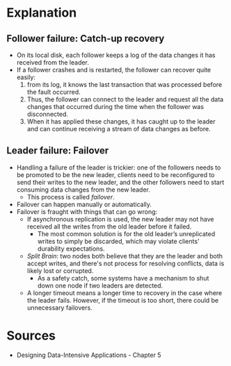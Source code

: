 # Explanation

## Follower failure: Catch-up recovery
- On its local disk, each follower keeps a log of the data changes it has received from the leader.
- If a follower crashes and is restarted, the follower can recover quite easily:
	1. from its log, it knows the last transaction that was processed before the fault occurred.
	2. Thus, the follower can connect to the leader and request all the data changes that occurred during the time when the follower was disconnected. 
	3. When it has applied these changes, it has caught up to the leader and can continue receiving a stream of data changes as before.

## Leader failure: Failover
- Handling a failure of the leader is trickier: one of the followers needs to be promoted to be the new leader, clients need to be reconfigured to send their writes to the new leader, and the other followers need to start consuming data changes from the new leader.
	- This process is called *failover*.
- Failover can happen manually or automatically.
- Failover is fraught with things that can go wrong:
	- If asynchronous replication is used, the new leader may not have received all the writes from the old leader before it failed.
		- The most common solution is for the old leader’s unreplicated writes to simply be discarded, which may violate clients’ durability expectations.
	- *Split Brain*: two nodes both believe that they are the leader and both accept writes, and there's not process for resolving conflicts, data is likely lost or corrupted.
		- As a safety catch, some systems have a mechanism to shut down one node if two leaders are detected.
	- A longer timeout means a longer time to recovery in the case where the leader fails. However, if the timeout is too short, there could be unnecessary failovers.

# Sources
- Designing Data-Intensive Applications - Chapter 5
